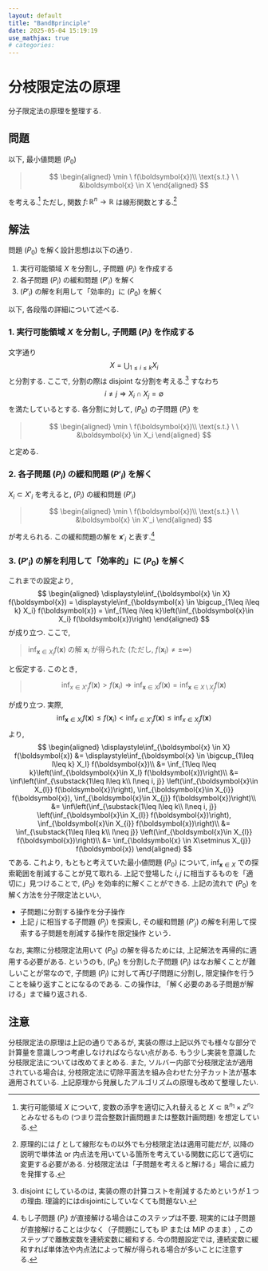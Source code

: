 ```yaml
---
layout: default
title: "BandBprinciple"
date: 2025-05-04 15:19:19
use_mathjax: true
# categories:
---
```


# 分枝限定法の原理

分子限定法の原理を整理する. 

## 問題

以下, 最小値問題 $(P_0)$

> $$
> \begin{aligned}
> \min \ f(\boldsymbol{x})\\
> \text{s.t.} \ \ &\boldsymbol{x} \in X
> \end{aligned}
> $$

を考える.[^1] ただし, 関数 $f\colon \mathbb{R}^{n} \to \mathbb{R}$ は線形関数とする.[^2]

## 解法

問題 $(P_0)$ を解く設計思想は以下の通り. 

1. 実行可能領域 $X$ を分割し, 子問題 $(P_i)$ を作成する 
2. 各子問題 $(P_i)$ の緩和問題 $(P'_i)$ を解く
3. $(P'_i)$ の解を利用して「効率的」に $(P_0)$ を解く

以下, 各段階の詳細について述べる. 

### 1. 実行可能領域 $X$ を分割し, 子問題 $(P_i)$ を作成する 

文字通り
$$
    X = \bigcup_{1\leq i\leq k} X_i
$$ 
と分割する.
ここで, 分割の際は disjoint な分割を考える.[^3] すなわち
$$
    i\neq j \Rightarrow X_i \cap X_j = \emptyset
$$
を満たしているとする.
各分割に対して, $(P_0)$ の子問題 $(P_i)$ を

> $$
> \begin{aligned}
> \min \ f(\boldsymbol{x})\\
> \text{s.t.} \ \ &\boldsymbol{x} \in X_i
> \end{aligned}
> $$

と定める. 

### 2. 各子問題 $(P_i)$ の緩和問題 $(P'_i)$ を解く

$X_i \subset X'_i$ を考えると, $(P_i)$ の緩和問題 $(P'_i)$

> $$
> \begin{aligned}
> \min \ f(\boldsymbol{x})\\
> \text{s.t.} \ \ &\boldsymbol{x} \in X'_i
> \end{aligned}
> $$

が考えられる. この緩和問題の解を $\boldsymbol{x}'_{i}$ と表す.[^4]

### 3. $(P'_i)$ の解を利用して「効率的」に $(P_0)$ を解く

これまでの設定より, 
$$
\begin{aligned}
    \displaystyle\inf_{\boldsymbol{x} \in X} f(\boldsymbol{x}) = \displaystyle\inf_{\boldsymbol{x} \in \bigcup_{1\leq i\leq k} X_i} f(\boldsymbol{x}) = \inf_{1\leq i\leq k}\left(\inf_{\boldsymbol{x}\in X_i} f(\boldsymbol{x})\right)
\end{aligned}
$$
が成り立つ. 
ここで, 

> $\displaystyle \inf_{\boldsymbol{x}\in X_i} f(\boldsymbol{x})$ の解 $\boldsymbol{x}_i$ が得られた (ただし, $f(\boldsymbol{x}_i) \neq \pm\infty$)

と仮定する. このとき, 

> $$
>   \inf_{x\in X'_j} f(\boldsymbol{x}) > f(\boldsymbol{x}_i) \Rightarrow \inf_{\boldsymbol{x} \in X} f(\boldsymbol{x}) = \inf_{\boldsymbol{x} \in X\setminus X_{j}} f(\boldsymbol{x})
> $$

が成り立つ. 
実際, 
$$
    \displaystyle \inf_{\boldsymbol{x}\in X_i} f(\boldsymbol{x}) \leq f(\boldsymbol{x}_i) < \inf_{x\in X'_j} f(\boldsymbol{x}) \leq  \inf_{x\in X_j} f(\boldsymbol{x})
$$
より,
$$
\begin{aligned}
    \displaystyle\inf_{\boldsymbol{x} \in X} f(\boldsymbol{x})
    &= \displaystyle\inf_{\boldsymbol{x} \in \bigcup_{1\leq l\leq k} X_l} f(\boldsymbol{x})\\
    &= \inf_{1\leq l\leq k}\left(\inf_{\boldsymbol{x}\in X_l} f(\boldsymbol{x})\right)\\
    &= \inf\left(\inf_{\substack{1\leq l\leq k\\ l\neq i, j}} \left(\inf_{\boldsymbol{x}\in X_{l}} f(\boldsymbol{x})\right),  \inf_{\boldsymbol{x}\in X_{i}} f(\boldsymbol{x}), \inf_{\boldsymbol{x}\in X_{j}} f(\boldsymbol{x})\right)\\
    &= \inf\left(\inf_{\substack{1\leq l\leq k\\ l\neq i, j}} \left(\inf_{\boldsymbol{x}\in X_{l}} f(\boldsymbol{x})\right),  \inf_{\boldsymbol{x}\in X_{i}} f(\boldsymbol{x})\right)\\
    &= \inf_{\substack{1\leq l\leq k\\ l\neq j}} \left(\inf_{\boldsymbol{x}\in X_{l}} f(\boldsymbol{x})\right)\\
    &= \inf_{\boldsymbol{x} \in X\setminus X_{j}} f(\boldsymbol{x})
\end{aligned}
$$
である.
これより, もともと考えていた最小値問題 $(P_0)$ について, $\displaystyle \inf_{\boldsymbol{x} \in X}$ での探索範囲を削減することが見て取れる. 上記で登場した $i, j$ に相当するものを「適切に」見つけることで, $(P_0)$ を効率的に解くことができる. 上記の流れで $(P_0)$ を解く方法を分子限定法といい, 
- 子問題に分割する操作を分子操作
- 上記 $j$ に相当する子問題 $(P_j)$ を探索し, その緩和問題 $(P'_j)$ の解を利用して探索する子問題を削減する操作を限定操作
という.

なお, 実際に分枝限定法用いて $(P_0)$ の解を得るためには, 上記解法を再帰的に適用する必要がある. というのも, $(P_0)$ を分割した子問題 $(P_l)$ はなお解くことが難しいことが常なので, 子問題 $(P_l)$ に対して再び子問題に分割し, 限定操作を行うことを繰り返すことになるのである. この操作は, 「解く必要のある子問題が解ける」まで繰り返される.

## 注意

分枝限定法の原理は上記の通りであるが, 実装の際は上記以外でも様々な部分で計算量を意識しつつ考慮しなければならない点がある. もう少し実装を意識した分枝限定法については改めてまとめる.
また, ソルバー内部で分枝限定法が適用されている場合は, 分枝限定法に切除平面法を組み合わせた分子カット法が基本適用されている. 上記原理から発展したアルゴリズムの原理も改めて整理したい.

<!-- 脚注 -->
[^1]: 実行可能領域 $X$ について, 変数の添字を適切に入れ替えると $X \subset \mathbb{R}^{n_1}\times \mathbb{Z}^{n_2}$ とみなせるもの (つまり混合整数計画問題または整数計画問題) を想定している.
[^2]: 原理的には $f$ として線形なもの以外でも分枝限定法は適用可能だが, 以降の説明で単体法 or 内点法を用いている箇所を考えている関数に応じて適切に変更する必要がある. 分枝限定法は「子問題を考えると解ける」場合に威力を発揮する.
[^3]: disjoint にしているのは, 実装の際の計算コストを削減するためというが１つの理由. 理論的にはdisjointにしていなくても問題ない.  
[^4]: もし子問題 $(P_i)$ が直接解ける場合はこのステップは不要. 現実的には子問題が直接解けることは少なく（子問題にしても IP または MIP のまま）, このステップで離散変数を連続変数に緩和する. 今の問題設定では, 連続変数に緩和すれば単体法や内点法によって解が得られる場合が多いことに注意する. 
